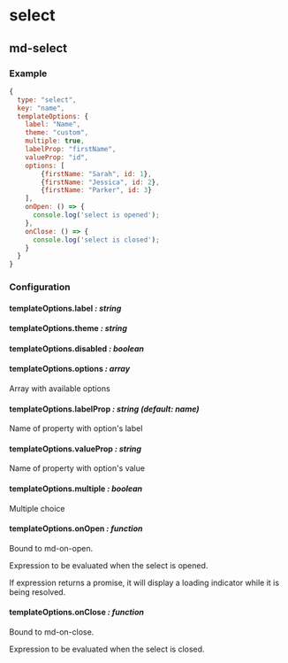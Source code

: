 select
======

md-select
---------

### Example

```javascript
{
  type: "select",
  key: "name",
  templateOptions: {
    label: "Name",
    theme: "custom",
    multiple: true,
    labelProp: "firstName",
    valueProp: "id",
    options: [
        {firstName: "Sarah", id: 1},
        {firstName: "Jessica", id: 2},
        {firstName: "Parker", id: 3}
    ],
    onOpen: () => {
      console.log('select is opened');
    },
    onClose: () => {
      console.log('select is closed');
    }
  }
}
```

### Configuration

#### templateOptions.label *: string*

#### templateOptions.theme *: string*

#### templateOptions.disabled _: boolean_

#### templateOptions.options *: array*

Array with available options

#### templateOptions.labelProp *: string (default: name)*

Name of property with option's label

#### templateOptions.valueProp *: string*

Name of property with option's value

#### templateOptions.multiple *: boolean*

Multiple choice

#### templateOptions.onOpen *: function*

Bound to md-on-open.

Expression to be evaluated when the select is opened.

If expression returns a promise, it will display a loading indicator while it is being resolved.

#### templateOptions.onClose *: function*

Bound to md-on-close.

Expression to be evaluated when the select is closed.
